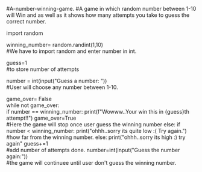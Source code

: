 #A-number-winning-game.
#A game in which random number between 1-10 will Win and as well as it shows how many attempts you take to guess the correct number.


import random

winning_number= random.randint(1,10)      
#We have to import random and enter number in int.

guess=1                            
#to store number of attempts

number = int(input("Guess a number: "))    
#User will choose any number between 1-10.

game_over= False                         
while not game_over:                       
    if number == winning_number:
        print(f"Wowww..Your win this in {guess}th attempt!!")
        game_over=True                            
        #Here the game will stop once user guess the winning number
    else:
        if number < winning_number:
            print("ohhh..sorry its quite low :( Try again.")  
            #how far from the winning number.
        else:
            print("ohhh..sorry its high :) try again"
            guess+=1                                  
            #add number of attempts done.
            number=int(input("Guess the number again:"))  
            #the game will continuee until user don't guess the winning number.
